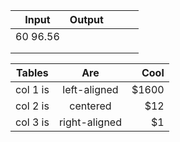 | Input | Output |   |   |   |
|-------|--------|---|---|---|
| 60     96.56  |   |   |   |
|               |   |   |   |
|               |   |   |   |

| Tables   |      Are      |  Cool |
|----------|:-------------:|------:|
| col 1 is |  left-aligned | $1600 |
| col 2 is |    centered   |   $12 |
| col 3 is | right-aligned |    $1 |